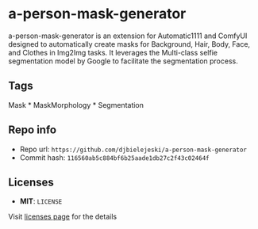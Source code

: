 # a-person-mask-generator
a-person-mask-generator is an extension for Automatic1111 and ComfyUI designed to automatically create masks for Background, Hair, Body, Face, and Clothes in Img2Img tasks. It leverages the Multi-class selfie segmentation model by Google to facilitate the segmentation process.

## Tags
Mask * MaskMorphology * Segmentation

## Repo info
- Repo url: `https://github.com/djbielejeski/a-person-mask-generator`
- Commit hash: `116560ab5c884bf6b25aade1db27c2f43c02464f`

## Licenses
- **MIT**: `LICENSE`

Visit [licenses page](licenses.md) for the details
